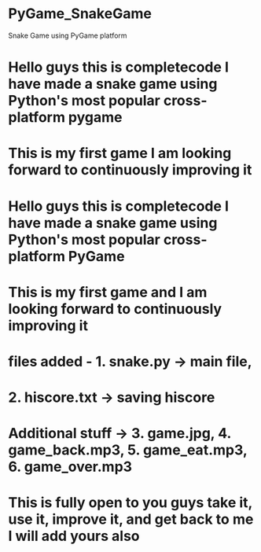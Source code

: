 # PyGame_SnakeGame
Snake Game using PyGame platform
# Hello guys this is completecode I have made a snake game using Python's most popular cross-platform pygame 
# This is my first game I am looking forward to continuously improving it 
# 
# Hello guys this is completecode I have made a snake game using Python's most popular cross-platform PyGame 
# This is my first game and I am looking forward to continuously improving it 
#  files added - 1. snake.py -> main file, 
#                2. hiscore.txt -> saving hiscore
#  Additional stuff -> 3. game.jpg,  4. game_back.mp3,  5. game_eat.mp3,   6. game_over.mp3
# This is fully open to you guys take it, use it, improve it, and get back to me I will add yours also
